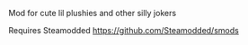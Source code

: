 Mod for cute lil plushies and other silly jokers

Requires Steamodded https://github.com/Steamodded/smods
